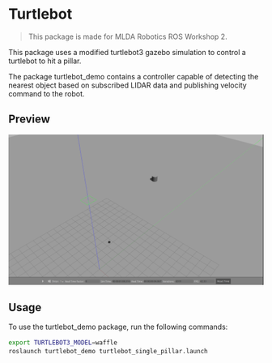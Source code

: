 # Turtlebot

>This package is made for MLDA Robotics ROS Workshop 2.

This package uses a modified turtlebot3 gazebo simulation to control a turtlebot to hit a pillar.

The package turtlebot_demo contains a controller capable of detecting the nearest object based on subscribed LIDAR data and publishing velocity command to the robot.

## Preview
![Turtlebot_demo](img/turtlebot_demo.png)

## Usage
To use the turtlebot_demo package, run the following commands:
```sh
export TURTLEBOT3_MODEL=waffle
roslaunch turtlebot_demo turtlebot_single_pillar.launch
```
